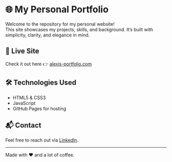 # 🌐 My Personal Portfolio

Welcome to the repository for my personal website!  
This site showcases my projects, skills, and background. It’s built with simplicity, clarity, and elegance in mind.

## 🚀 Live Site

Check it out here 👉 [alexis-portfolio.com](https://alexis-portfolio.com)

## 🛠️ Technologies Used

- HTML5 & CSS3
- JavaScript
- GitHub Pages for hosting

## 📬 Contact

Feel free to reach out via [LinkedIn](www.linkedin.com/in/alexis-evaristo).

---

Made with ❤️ and a lot of coffee.
